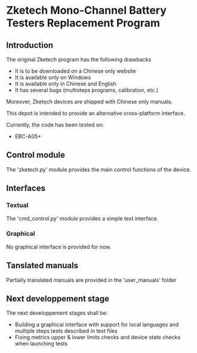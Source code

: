 # Zketech Mono-Channel Battery Testers Replacement Program

## Introduction

The original Zketech program has the following drawbacks
- It is to be downloaded on a Chinese only website
- It is available only on Windows
- It is available only in Chinese and English
- It has several bugs (multisteps programs, calibration, etc.)

Moreover, Zketech devices are shipped with Chinese only manuals.

This depot is intended to provide an alternative cross-platform interface.

Currently, the code has been tested on:
 - EBC-A05+

## Control module

The 'zketech.py' module provides the main control functions of the device.

## Interfaces

### Textual

The 'cmd_control.py' module provides a simple text interface.

### Graphical

No graphical interface is provided for now.

## Tanslated manuals

Partially translated manuals are provided in the 'user_manuals' folder

## Next developpement stage

The next developpement stages shall be:
- Building a graphical interface with support for local languages and multiple steps tests described in text files
- Fixing metrics upper & lower limits checks and device state checks  when launching tests
